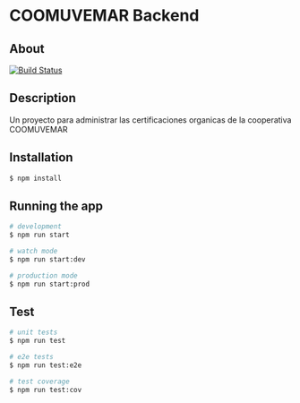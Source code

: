 # COOMUVEMAR Backend

## About  

[![Build Status](https://app.travis-ci.com/margothgarth/Coomuvemar-Backend.svg?token=s6eusv4wkqTwzJuqUuQx&branch=main)](https://app.travis-ci.com/margothgarth/Coomuvemar-Backend)

## Description

Un proyecto para administrar las certificaciones organicas de la cooperativa COOMUVEMAR

## Installation

```bash
$ npm install
```

## Running the app

```bash
# development
$ npm run start

# watch mode
$ npm run start:dev

# production mode
$ npm run start:prod
```

## Test

```bash
# unit tests
$ npm run test

# e2e tests
$ npm run test:e2e

# test coverage
$ npm run test:cov
```

